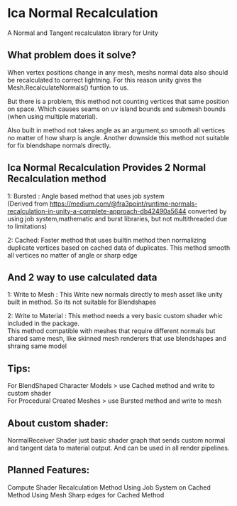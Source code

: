 # Ica Normal Recalculation
A Normal and Tangent recalculaton library for Unity

## What problem does it solve?
When vertex positions change in any mesh, meshs normal data also should be recalculated to correct lightning. For this reason unity gives the Mesh.RecalculateNormals() funtion to us. <br />

But there is a problem, this method not counting vertices that same position on space. Which causes seams on uv island bounds and submesh bounds (when using multiple material).<br />
	
Also built in method not takes angle as an argument,so smooth all vertices no matter of how sharp is angle. Another downside this method not suitable for fix blendshape normals directly.<br />

## Ica Normal Recalculation Provides 2 Normal Recalculation method
1: Bursted : Angle based method that uses job system <br />
	(Derived from https://medium.com/@fra3point/runtime-normals-recalculation-in-unity-a-complete-approach-db42490a5644 converted by using job system,mathematic and burst libraries, but not multithreaded due to limitations)<br />
	
2: Cached: Faster method that uses builtin method then normalizing duplicate vertices based on cached data of duplicates. This method smooth all vertices no matter of angle or sharp edge<br />

## And 2 way to use calculated data
1: Write to Mesh : This Write new normals directly to mesh asset like unity built in method. So its not suitable for Blendshapes<br />

2: Write to Material : This method needs a very basic custom shader whic included in the package. <br />
   This method compatible with meshes that require different normals but shared same mesh, like skinned mesh renderers that use blendshapes and shraing same model<br />

## Tips:
For BlendShaped Character Models > use Cached method and write to custom shader<br />
For Procedural Created Meshes > use Bursted method and write to mesh<br />

## About custom shader:<br />
NormalReceiver Shader just basic shader graph that sends custom normal and tangent data to material output. And can be used in all render pipelines.<br />


## Planned Features:
Compute Shader Recalculation Method
Using Job System on Cached Method
Using Mesh Sharp edges for Cached Method


